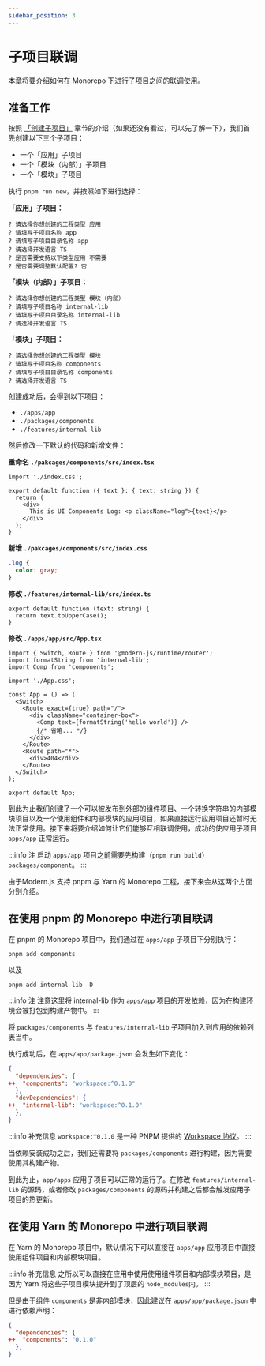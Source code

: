 ```yaml
---
sidebar_position: 3
---
```


# 子项目联调

本章将要介绍如何在 Monorepo 下进行子项目之间的联调使用。

## 准备工作

按照 [「创建子项目」](/docs/guides/topic-detail/monorepo/create-sub-project) 章节的介绍（如果还没有看过，可以先了解一下），我们首先创建以下三个子项目：

- 一个「应用」子项目
- 一个「模块（内部）」子项目
- 一个「模块」子项目

执行 `pnpm run new`，并按照如下进行选择：

**「应用」子项目：**
```
? 请选择你想创建的工程类型 应用
? 请填写子项目名称 app
? 请填写子项目目录名称 app
? 请选择开发语言 TS
? 是否需要支持以下类型应用 不需要
? 是否需要调整默认配置? 否
```

**「模块（内部）」子项目：**
```
? 请选择你想创建的工程类型 模块（内部）
? 请填写子项目名称 internal-lib
? 请填写子项目目录名称 internal-lib
? 请选择开发语言 TS
```

**「模块」子项目：**
```
? 请选择你想创建的工程类型 模块
? 请填写子项目名称 components
? 请填写子项目目录名称 components
? 请选择开发语言 TS
```

创建成功后，会得到以下项目：

- `./apps/app`
- `./packages/components`
- `./features/internal-lib`

然后修改一下默认的代码和新增文件：

**重命名 `./pakcages/components/src/index.tsx`**
``` tsx
import './index.css';

export default function ({ text }: { text: string }) {
  return (
    <div>
      This is UI Components Log: <p className="log">{text}</p>
    </div>
  );
}
```

**新增 `./pakcages/components/src/index.css`**
``` css
.log {
  color: gray;
}
```

**修改 `./features/internal-lib/src/index.ts`**
``` tsx
export default function (text: string) {
  return text.toUpperCase();
}
```

**修改 `./apps/app/src/App.tsx`**
``` tsx
import { Switch, Route } from '@modern-js/runtime/router';
import formatString from 'internal-lib';
import Comp from 'components';

import './App.css';

const App = () => (
  <Switch>
    <Route exact={true} path="/">
      <div className="container-box">
        <Comp text={formatString('hello world')} />
        {/* 省略... */}
      </div>
    </Route>
    <Route path="*">
      <div>404</div>
    </Route>
  </Switch>
);

export default App;
```

到此为止我们创建了一个可以被发布到外部的组件项目、一个转换字符串的内部模块项目以及一个使用组件和内部模块的应用项目，如果直接运行应用项目还暂时无法正常使用。接下来将要介绍如何让它们能够互相联调使用，成功的使应用子项目 `apps/app` 正常运行。

:::info 注
启动 `apps/app` 项目之前需要先构建（`pnpm run build`） `packages/component`。
:::

由于Modern.js 支持 pnpm 与 Yarn 的 Monorepo 工程，接下来会从这两个方面分别介绍。

## 在使用 pnpm 的 Monorepo 中进行项目联调

在 pnpm 的 Monorepo 项目中，我们通过在 `apps/app` 子项目下分别执行：

```
pnpm add components
```

以及

```
pnpm add internal-lib -D
```

:::info 注
注意这里将 internal-lib 作为 `apps/app` 项目的开发依赖，因为在构建环境会被打包到构建产物中。
:::

将 `packages/components` 与 `features/internal-lib` 子项目加入到应用的依赖列表当中。

执行成功后，在 `apps/app/package.json` 会发生如下变化：

``` json
{
  "dependencies": {
++  "components": "workspace:^0.1.0"
  },
  "devDependencies": {
++  "internal-lib": "workspace:^0.1.0"
  },
}
```

:::info 补充信息
`workspace:^0.1.0` 是一种 PNPM 提供的 [Workspace 协议](https://pnpm.io/workspaces#workspace-protocol-workspace)。
:::

当依赖安装成功之后，我们还需要将 `packages/components` 进行构建，因为需要使用其构建产物。

到此为止，`app/apps` 应用子项目可以正常的运行了。在修改 `features/internal-lib` 的源码，或者修改 `packages/components` 的源码并构建之后都会触发应用子项目的热更新。

## 在使用 Yarn 的 Monorepo 中进行项目联调

在 Yarn 的 Monorepo 项目中，默认情况下可以直接在 `apps/app` 应用项目中直接使用组件项目和内部模块项目。

:::info 补充信息
之所以可以直接在应用中使用使用组件项目和内部模块项目，是因为 Yarn 将这些子项目模块提升到了顶层的 `node_modules`内。
:::

但是由于组件 `components` 是非内部模块，因此建议在 `apps/app/package.json` 中进行依赖声明：

``` json
{
  "dependencies": {
++  "components": "0.1.0"
  },
}
```
